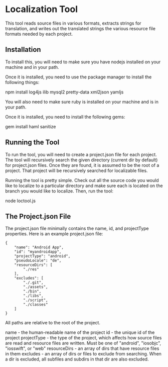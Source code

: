 Localization Tool
=================

This tool reads source files in various formats, extracts strings
for translation, and writes out the translated strings the various 
resource file formats needed by each project.

Installation
------------

To install this, you will need to make sure you have nodejs installed
on your machine and in your path.

Once it is installed, you need to use the package manager to install
the following things:

npm install log4js ilib mysql2 pretty-data xml2json yamljs

You will also need to make sure ruby is installed on your machine
and is in your path.

Once it is installed, you need to install the following gems:

gem install haml sanitize


Running the Tool
----------------

To run the tool, you will need to create a project.json file for 
each project. The tool will recursively search the given directory
(current dir by default) for project.json files. Once they are
found, it is assumed to be the root of a project. That project will
be recursively searched for localizable files.

Running the tool is pretty simple. Check out all the source code you
would like to localize to a particular directory and make sure each
is located on the branch you would like to localize. Then, run the tool:

node loctool.js

The Project.json File
---------------------

The project.json file minimally contains the name, id, and projectType
properties. Here is an example project.json file:

```
{
	"name": "Android App",
	"id": "myandroidapp",
	"projectType": "android",
	"pseudoLocale": "de",
	"resourceDirs": [
		"./res"
	],
	"excludes": [
		"./.git",
		"./assets",
		"./bin",
		"./libs",
		"./script",
		"./classes"
	]
}
```

All paths are relative to the root of the project.

name         - the human-readable name of the project
id           - the unique id of the project
projectType  - the type of the project, which affects how source files
               are read and resource files are written. Must be one of
			   "android", "iosobjc", "iosswift", or "web"
resourceDirs - an array of dirs that have resource files in them
excludes     - an array of dirs or files to exclude from searching. When
               a dir is excluded, all subfiles and subdirs in that dir 
			   are also excluded.
